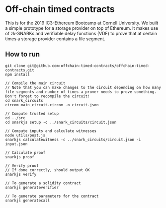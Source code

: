 # Off-chain timed contracts
This is for the 2019 IC3-Ethereum Bootcamp at Cornell University. We built a simple prototype for a storage provider on top of Ethereum. It makes use of zk-SNARKs and verifiable delay functions (VDF) to prove that at certain times a storage provider contains a file segment.

## How to run
```
git clone git@github.com:offchain-timed-contracts/offchain-timed-contracts.git
npm install

// Compile the main circuit
// Note that you can make changes to the circuit depending on how many file segments and number of times a prover needs to prove something. Don't forget to recompile the circuit!
cd snark_circuits
circom main_circuit.circom -o circuit.json

// Compute trusted setup
cd ../src
cd snarkjs setup -c ../snark_circuits/circuit.json

// Compute inputs and calculate witnesses
node utils/post.js
snarkjs calculatewitness -c ../snark_circuits/circuit.json -i input.json

// Calculate proof
snarkjs proof

// Verify proof
// If done correctly, should output OK
snarkjs verify

// To generate a solidity contract
snarkjs generateverifier

// To generate parameters for the contract
snarkjs generatecall
```
